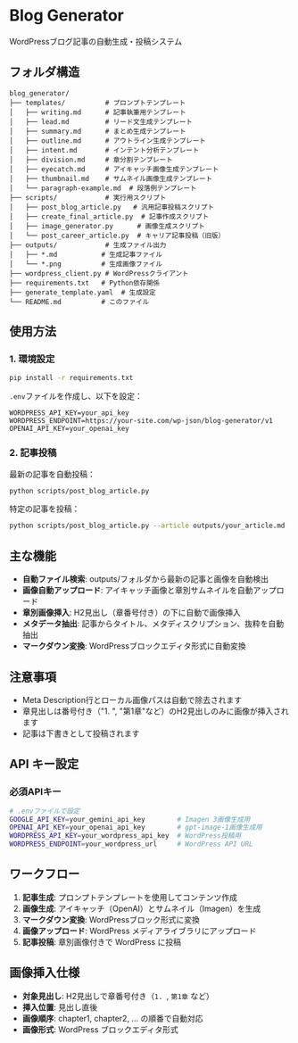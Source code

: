 # Blog Generator

WordPressブログ記事の自動生成・投稿システム

## フォルダ構造

```
blog_generator/
├── templates/          # プロンプトテンプレート
│   ├── writing.md      # 記事執筆用テンプレート
│   ├── lead.md         # リード文生成テンプレート
│   ├── summary.md      # まとめ生成テンプレート
│   ├── outline.md      # アウトライン生成テンプレート
│   ├── intent.md       # インテント分析テンプレート
│   ├── division.md     # 章分割テンプレート
│   ├── eyecatch.md     # アイキャッチ画像生成テンプレート
│   ├── thumbnail.md    # サムネイル画像生成テンプレート
│   └── paragraph-example.md  # 段落例テンプレート
├── scripts/            # 実行用スクリプト
│   ├── post_blog_article.py   # 汎用記事投稿スクリプト
│   ├── create_final_article.py  # 記事作成スクリプト
│   ├── image_generator.py      # 画像生成スクリプト
│   └── post_career_article.py  # キャリア記事投稿（旧版）
├── outputs/            # 生成ファイル出力
│   ├── *.md           # 生成記事ファイル
│   └── *.png          # 生成画像ファイル
├── wordpress_client.py # WordPressクライアント
├── requirements.txt   # Python依存関係
├── generate_template.yaml  # 生成設定
└── README.md          # このファイル
```

## 使用方法

### 1. 環境設定

```bash
pip install -r requirements.txt
```

`.env`ファイルを作成し、以下を設定：

```
WORDPRESS_API_KEY=your_api_key
WORDPRESS_ENDPOINT=https://your-site.com/wp-json/blog-generator/v1
OPENAI_API_KEY=your_openai_key
```

### 2. 記事投稿

最新の記事を自動投稿：
```bash
python scripts/post_blog_article.py
```

特定の記事を投稿：
```bash
python scripts/post_blog_article.py --article outputs/your_article.md
```

## 主な機能

- **自動ファイル検索**: outputs/フォルダから最新の記事と画像を自動検出
- **画像自動アップロード**: アイキャッチ画像と章別サムネイルを自動アップロード
- **章別画像挿入**: H2見出し（章番号付き）の下に自動で画像挿入
- **メタデータ抽出**: 記事からタイトル、メタディスクリプション、抜粋を自動抽出
- **マークダウン変換**: WordPressブロックエディタ形式に自動変換

## 注意事項

- Meta Description行とローカル画像パスは自動で除去されます
- 章見出しは番号付き（"1. ", "第1章"など）のH2見出しのみに画像が挿入されます
- 記事は下書きとして投稿されます

## API キー設定

### 必須APIキー

```bash
# .envファイルで設定
GOOGLE_API_KEY=your_gemini_api_key        # Imagen 3画像生成用
OPENAI_API_KEY=your_openai_api_key        # gpt-image-1画像生成用
WORDPRESS_API_KEY=your_wordpress_api_key  # WordPress投稿用
WORDPRESS_ENDPOINT=your_wordpress_url     # WordPress API URL
```

## ワークフロー

1. **記事生成**: プロンプトテンプレートを使用してコンテンツ作成
2. **画像生成**: アイキャッチ（OpenAI）とサムネイル（Imagen）を生成
3. **マークダウン変換**: WordPressブロック形式に変換
4. **画像アップロード**: WordPress メディアライブラリにアップロード
5. **記事投稿**: 章別画像付きで WordPress に投稿

## 画像挿入仕様

- **対象見出し**: H2見出しで章番号付き（`1. `, `第1章` など）
- **挿入位置**: 見出し直後
- **画像順序**: chapter1, chapter2, ... の順番で自動対応
- **画像形式**: WordPress ブロックエディタ形式
